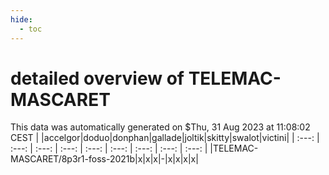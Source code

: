 ```yaml
---
hide:
  - toc
---
```


detailed overview of TELEMAC-MASCARET
=====================================


This data was automatically generated on $Thu, 31 Aug 2023 at 11:08:02 CEST
| |accelgor|doduo|donphan|gallade|joltik|skitty|swalot|victini|
| :---: | :---: | :---: | :---: | :---: | :---: | :---: | :---: | :---: |
|TELEMAC-MASCARET/8p3r1-foss-2021b|x|x|x|-|x|x|x|x|
